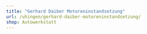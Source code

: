 ```yaml
---
title: "Gerhard Daiber Motoreninstandsetzung"
url: /uhingen/gerhard-daiber-motoreninstandsetzung/
shop: Autowerkstatt
---
```

